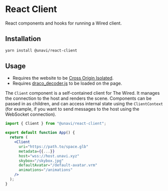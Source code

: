 # React Client

React components and hooks for running a Wired client.

## Installation

```bash
yarn install @unavi/react-client
```

## Usage

- Requires the website to be [Cross Origin Isolated](https://web.dev/coop-coep/).
- Requires [draco_decoder.js](https://github.com/google/draco/tree/master/javascript/example) to be loaded on the page.

The `Client` component is a self-contained client for The Wired. It manages the connection to the host and renders the scene. Components can be passed in as children, and can access internal state using the `ClientContext` (for example, if you want to send messages to the host using the WebSocket connection).

```jsx
import { Client } from "@unavi/react-client";

export default function App() {
  return (
    <Client
      uri="https://path.to/space.glb"
      metadata={{...}}
      host="wss://host.unavi.xyz"
      skybox="/skybox.jpg"
      defaultAvatar="/default-avatar.vrm"
      animations="/animations"
    />
  );
}
```
